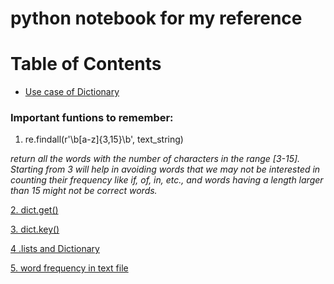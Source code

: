 # python notebook for my reference

Table of Contents
==================

* [Use case of Dictionary](useCaseOfDictionary.py)




### Important funtions to remember:

1. re.findall(r'\b[a-z]{3,15}\b', text_string) 

*return all the words with the number of characters in the range [3-15]. 
Starting from 3 will help in avoiding words that we may not be 
interested in counting their frequency like if, of, in, etc., 
and words having a length larger than 15 might not be correct words.*

[2. dict.get()](https://www.tutorialspoint.com/python/dictionary_get.htm)


[3. dict.key()](https://www.tutorialspoint.com/python/dictionary_keys.htm)

[4 .lists and Dictionary](https://github.com/ishaq4466/python/blob/master/program1.py)

[5. word frequency in text file](https://github.com/ishaq4466/python/blob/master/wordFreq.py)

